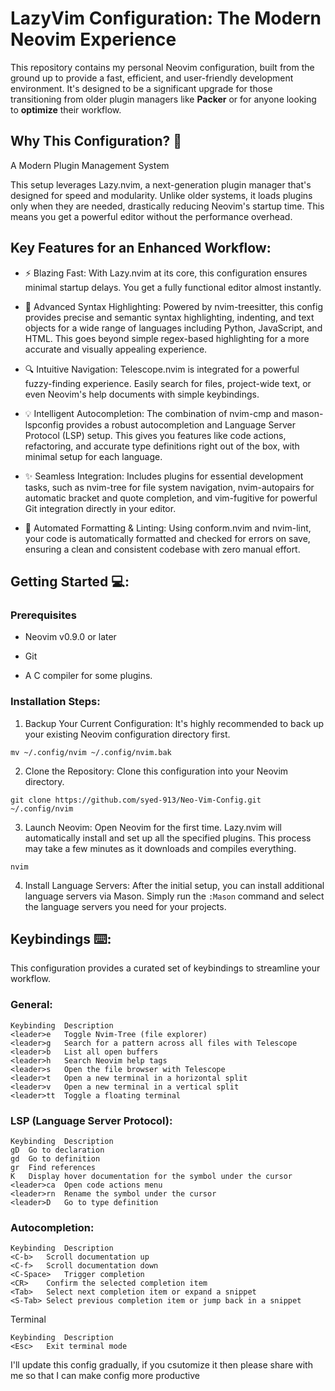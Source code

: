 # LazyVim Configuration: The Modern Neovim Experience

This repository contains my personal Neovim configuration, built from the ground up to provide a fast, efficient, and user-friendly development environment. It's designed to be a significant upgrade for those transitioning from older plugin managers like **Packer** or for anyone looking to **optimize** their workflow.

## Why This Configuration? 🚀

A Modern Plugin Management System

This setup leverages Lazy.nvim, a next-generation plugin manager that's designed for speed and modularity. Unlike older systems, it loads plugins only when they are needed, drastically reducing Neovim's startup time. This means you get a powerful editor without the performance overhead.

## Key Features for an Enhanced Workflow:

-    ⚡️ Blazing Fast: With Lazy.nvim at its core, this configuration ensures minimal startup delays. You get a fully functional editor almost instantly.

-    🎨 Advanced Syntax Highlighting: Powered by nvim-treesitter, this config provides precise and semantic syntax highlighting, indenting, and text objects for a wide range of languages including Python, JavaScript, and HTML. This goes beyond simple regex-based highlighting for a more accurate and visually appealing experience.

-    🔍 Intuitive Navigation: Telescope.nvim is integrated for a powerful fuzzy-finding experience. Easily search for files, project-wide text, or even Neovim's help documents with simple keybindings.

-    💡 Intelligent Autocompletion: The combination of nvim-cmp and mason-lspconfig provides a robust autocompletion and Language Server Protocol (LSP) setup. This gives you features like code actions, refactoring, and accurate type definitions right out of the box, with minimal setup for each language.

-    ✨ Seamless Integration: Includes plugins for essential development tasks, such as nvim-tree for file system navigation, nvim-autopairs for automatic bracket and quote completion, and vim-fugitive for powerful Git integration directly in your editor.

-    🔄 Automated Formatting & Linting: Using conform.nvim and nvim-lint, your code is automatically formatted and checked for errors on save, ensuring a clean and consistent codebase with zero manual effort.

## Getting Started 💻:

### Prerequisites

-    Neovim v0.9.0 or later

-    Git

-    A C compiler for some plugins.

### Installation Steps:

1. Backup Your Current Configuration: It's highly recommended to back up your existing Neovim configuration directory first.

```shell
mv ~/.config/nvim ~/.config/nvim.bak
```
2. Clone the Repository: Clone this configuration into your Neovim directory.

```shell
git clone https://github.com/syed-913/Neo-Vim-Config.git ~/.config/nvim
```

3. Launch Neovim: Open Neovim for the first time. Lazy.nvim will automatically install and set up all the specified plugins. This process may take a few minutes as it downloads and compiles everything.

```shell
nvim
```
4. Install Language Servers: After the initial setup, you can install additional language servers via Mason. Simply run the `:Mason` command and select the language servers you need for your projects.

## Keybindings ⌨️:

This configuration provides a curated set of keybindings to streamline your workflow.

### General:
```shell
Keybinding	Description
<leader>e	Toggle Nvim-Tree (file explorer)
<leader>g	Search for a pattern across all files with Telescope
<leader>b	List all open buffers
<leader>h	Search Neovim help tags
<leader>s	Open the file browser with Telescope
<leader>t	Open a new terminal in a horizontal split
<leader>v	Open a new terminal in a vertical split
<leader>tt	Toggle a floating terminal
```

### LSP (Language Server Protocol):
```shell
Keybinding	Description
gD	Go to declaration
gd	Go to definition
gr	Find references
K	Display hover documentation for the symbol under the cursor
<leader>ca	Open code actions menu
<leader>rn	Rename the symbol under the cursor
<leader>D	Go to type definition
```
### Autocompletion:
```shell
Keybinding	Description
<C-b>	Scroll documentation up
<C-f>	Scroll documentation down
<C-Space>	Trigger completion
<CR>	Confirm the selected completion item
<Tab>	Select next completion item or expand a snippet
<S-Tab>	Select previous completion item or jump back in a snippet
```
Terminal
```shell
Keybinding	Description
<Esc>	Exit terminal mode
```

I'll update this config gradually, if you csutomize it then please share with me so that I can make config more productive
